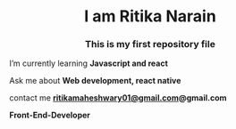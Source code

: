 
<h1 align="center">I am Ritika Narain</h1>
<h3 align="center">This is my first repository file</h3>

I’m currently learning **Javascript and react**

Ask me about **Web development, react native**

contact me **ritikamaheshwary01@gmail.com@gmail.com**

 **Front-End-Developer**
